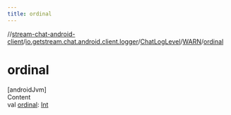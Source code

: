 ```yaml
---
title: ordinal
---
```

//[stream-chat-android-client](../../../../index.md)/[io.getstream.chat.android.client.logger](../../index.md)/[ChatLogLevel](../index.md)/[WARN](index.md)/[ordinal](ordinal.md)



# ordinal  
[androidJvm]  
Content  
val [ordinal](ordinal.md): [Int](https://kotlinlang.org/api/latest/jvm/stdlib/kotlin/-int/index.html)  



